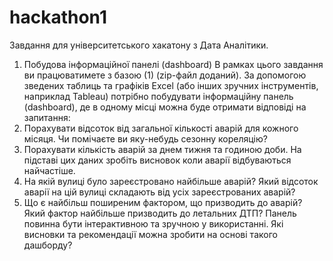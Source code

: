 # hackathon1
Завдання для університетського хакатону з Дата Аналітики.

1. Побудова інформаційної панелі (dashboard)
В рамках цього завдання ви працюватимете з базою (1) (zip-файл доданий). За допомогою зведених таблиць та графіків Excel (або інших зручних інструментів, наприклад Tableau) потрібно побудувати інформаційну панель (dashboard), де в одному місці можна буде отримати відповіді на запитання:
1. Порахувати відсоток від загальної кількості аварій для кожного місяця. Чи помічаєте ви яку-небудь сезонну кореляцію?
2. Порахувати кількість аварій за днем тижня та годиною доби. На підставі цих даних зробіть висновок коли аварії відбуваються найчастіше.
3. На якій вулиці було зареєстровано найбільше аварій? Який відсоток аварії на цій вулиці складають від усіх зареєстрованих аварій?
4. Що є найбільш поширеним фактором, що призводить до аварій? Який фактор найбільше призводить до летальних ДТП?
Панель повинна бути інтерактивною та зручною у використанні.
Які висновки та рекомендації можна зробити на основі такого дашборду?
